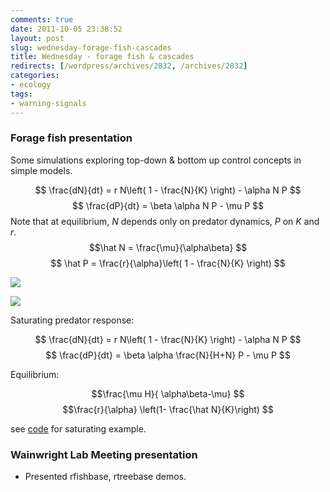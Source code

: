 ```yaml
---
comments: true
date: 2011-10-05 23:38:52
layout: post
slug: wednesday-forage-fish-cascades
title: Wednesday - forage fish & cascades
redirects: [/wordpress/archives/2832, /archives/2832]
categories:
- ecology
tags:
- warning-signals
---
```


### Forage fish presentation


Some simulations exploring top-down & bottom up control concepts in simple models.

$$ \frac{dN}{dt} = r N\left( 1 - \frac{N}{K} \right) - \alpha N P $$
$$ \frac{dP}{dt} = \beta \alpha N P - \mu P $$
Note that at equilibrium, _N_ depends only on predator dynamics, _P_ on _K_ and _r_.
$$\hat N = \frac{\mu}{\alpha\beta} $$
$$ \hat P = \frac{r}{\alpha}\left( 1 - \frac{N}{K} \right) $$

![]( http://farm7.staticflickr.com/6229/6218801964_2959d33d3a_o.png )


![]( http://farm7.staticflickr.com/6172/6218281173_8baf1ac355_o.png )


Saturating predator response:

$$ \frac{dN}{dt} = r N\left( 1 - \frac{N}{K} \right) - \alpha N P $$
$$ \frac{dP}{dt} = \beta \alpha \frac{N}{H+N} P - \mu P $$

Equilibrium:

$$\frac{\mu H}{ \alpha\beta-\mu} $$ 
$$\frac{r}{\alpha} \left(1- \frac{\hat N}{K}\right) $$



see [code](https://github.com/cboettig/structured-populations/blob/master/demo/cascades2.R) for saturating example.


### Wainwright Lab Meeting presentation





	
  * Presented rfishbase, rtreebase demos.


